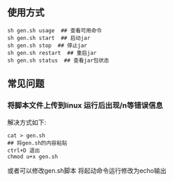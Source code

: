 ## 使用方式
```shell script
sh gen.sh usage  ## 查看可用命令
sh gen.sh start  ## 启动jar
sh gen.sh stop  ## 停止jar
sh gen.sh restart  ## 重启jar
sh gen.sh status  ## 查看jar包状态

```

## 常见问题
### 将脚本文件上传到linux 运行后出现/n等错误信息

解决方式如下:
```shell script
cat > gen.sh
## 将gen.sh的内容粘贴
ctrl+D 退出
chmod u+x gen.sh
```

或者可以修改gen.sh脚本 将起动命令运行修改为echo输出
